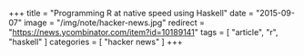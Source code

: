 +++
title = "Programming R at native speed using Haskell"
date = "2015-09-07"
image = "/img/note/hacker-news.jpg"
redirect = "https://news.ycombinator.com/item?id=10189141"
tags = [ "article", "r", "haskell" ]
categories = [ "hacker news" ]
+++

